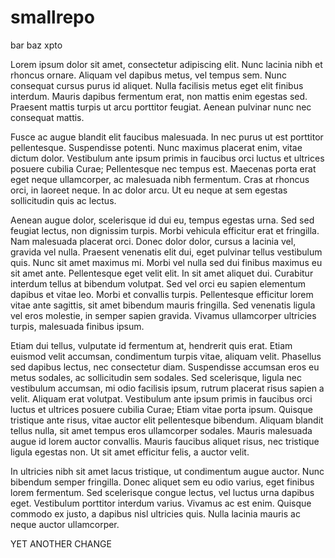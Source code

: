 # smallrepo

bar
baz
xpto

Lorem ipsum dolor sit amet, consectetur adipiscing elit. Nunc lacinia nibh et rhoncus ornare. Aliquam vel dapibus metus, vel tempus sem. Nunc consequat cursus purus id aliquet. Nulla facilisis metus eget elit finibus interdum. Mauris dapibus fermentum erat, non mattis enim egestas sed. Praesent mattis turpis ut arcu porttitor feugiat. Aenean pulvinar nunc nec consequat mattis.

Fusce ac augue blandit elit faucibus malesuada. In nec purus ut est porttitor pellentesque. Suspendisse potenti. Nunc maximus placerat enim, vitae dictum dolor. Vestibulum ante ipsum primis in faucibus orci luctus et ultrices posuere cubilia Curae; Pellentesque nec tempus est. Maecenas porta erat eget neque ullamcorper, ac malesuada nibh fermentum. Cras at rhoncus orci, in laoreet neque. In ac dolor arcu. Ut eu neque at sem egestas sollicitudin quis ac lectus.

Aenean augue dolor, scelerisque id dui eu, tempus egestas urna. Sed sed feugiat lectus, non dignissim turpis. Morbi vehicula efficitur erat et fringilla. Nam malesuada placerat orci. Donec dolor dolor, cursus a lacinia vel, gravida vel nulla. Praesent venenatis elit dui, eget pulvinar tellus vestibulum quis. Nunc sit amet maximus mi. Morbi vel nulla sed dui finibus maximus eu sit amet ante. Pellentesque eget velit elit. In sit amet aliquet dui. Curabitur interdum tellus at bibendum volutpat. Sed vel orci eu sapien elementum dapibus et vitae leo. Morbi et convallis turpis. Pellentesque efficitur lorem vitae ante sagittis, sit amet bibendum mauris fringilla. Sed venenatis ligula vel eros molestie, in semper sapien gravida. Vivamus ullamcorper ultricies turpis, malesuada finibus ipsum.

Etiam dui tellus, vulputate id fermentum at, hendrerit quis erat. Etiam euismod velit accumsan, condimentum turpis vitae, aliquam velit. Phasellus sed dapibus lectus, nec consectetur diam. Suspendisse accumsan eros eu metus sodales, ac sollicitudin sem sodales. Sed scelerisque, ligula nec vestibulum accumsan, mi odio facilisis ipsum, rutrum placerat risus sapien a velit. Aliquam erat volutpat. Vestibulum ante ipsum primis in faucibus orci luctus et ultrices posuere cubilia Curae; Etiam vitae porta ipsum. Quisque tristique ante risus, vitae auctor elit pellentesque bibendum. Aliquam blandit tellus nulla, sit amet tempus eros ullamcorper sodales. Mauris malesuada augue id lorem auctor convallis. Mauris faucibus aliquet risus, nec tristique ligula egestas non. Ut sit amet efficitur felis, a auctor velit.

In ultricies nibh sit amet lacus tristique, ut condimentum augue auctor. Nunc bibendum semper fringilla. Donec aliquet sem eu odio varius, eget finibus lorem fermentum. Sed scelerisque congue lectus, vel luctus urna dapibus eget. Vestibulum porttitor interdum varius. Vivamus ac est enim. Quisque commodo ex justo, a dapibus nisl ultricies quis. Nulla lacinia mauris ac neque auctor ullamcorper.

YET ANOTHER CHANGE
